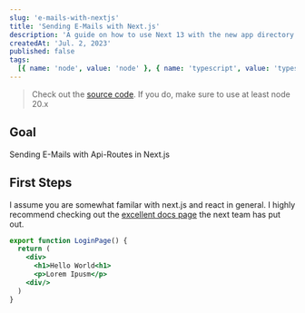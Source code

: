 ```yaml
---
slug: 'e-mails-with-nextjs'
title: 'Sending E-Mails with Next.js'
description: 'A guide on how to use Next 13 with the new app directory to send e-mails on the server'
createdAt: 'Jul. 2, 2023'
published: false
tags:
  [{ name: 'node', value: 'node' }, { name: 'typescript', value: 'typescript' }]
---
```


> Check out the <a href="https://github.com/DennisSmuda/low-demo" target="_blank" rel="noreferrer">source code</a>. If you do, make sure to use at least node 20.x

## Goal

Sending E-Mails with Api-Routes in Next.js

## First Steps

I assume you are somewhat familar with next.js and react in general. I highly recommend checking out the [excellent docs page](https://nextjs.org/docs/getting-started/installation) the next team has put out.

```jsx
export function LoginPage() {
  return (
    <div>
      <h1>Hello World<h1>
      <p>Lorem Ipusm</p>
    <div/>
  )
}
```
